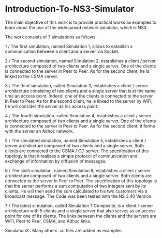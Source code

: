 # Introduction-To-NS3-Simulator
The main objective of this work is to provide practical works as examples to learn about the use of the widespread network simulator, which is NS3.

The work consists of 7 simulations as follows:

1 / The first simulation, named Simulation 1, allows to establish a communication between a client and a server via Socket.

2 / The second simulation, named Simulation 2, establishes a client / server architecture composed of two clients and a single server. One of the clients is connected to the server in Peer to Peer. As for the second client, he is linked to the CSMA server.

3 / The third simulation, called Simulation 3, establishes a client / server architecture consisting of two clients and a single server that is at the same time an access point. Indeed, one of the clients is connected to the server in Peer to Peer. As for the second client, he is linked to the server by WiFi, he will consider the server as his access point.

4 / The fourth simulation, called Simulation 4, establishes a client / server architecture composed of two clients and a single server. One of the clients is connected to the server in Peer to Peer. As for the second client, it forms with the server an Adhoc network.

5 / The simulated simulation, named Simulation 5, establishes a client / server architecture composed of two clients and a single server. Both clients are connected to the CSMA / CD server. The specification of this topology is that it realizes a simple protocol of communication and exchange of information by diffusion of messages.

6 / The sixth simulation, named Simulation 6, establishes a client / server architecture composed of two clients and a single server. Both clients are connected to the server in Peer to Peer. The specification of this topology is that the server performs a sum computation of two integers sent by its clients. He will then send the sum calculated to his two customers via a broadcast message. The Code was been tested with the NS 3.40 Version.

7 / The latest simulation, called Simulation 7 Composite, is a client / server architecture with 5 clients and a single server that also serves as an access point for one of its clients.
The links between the clients and the servers are WiFi, Peer to Peer, CSMA, and Adhoc links.

SimulationX : Many others .cc files are added as examples.
